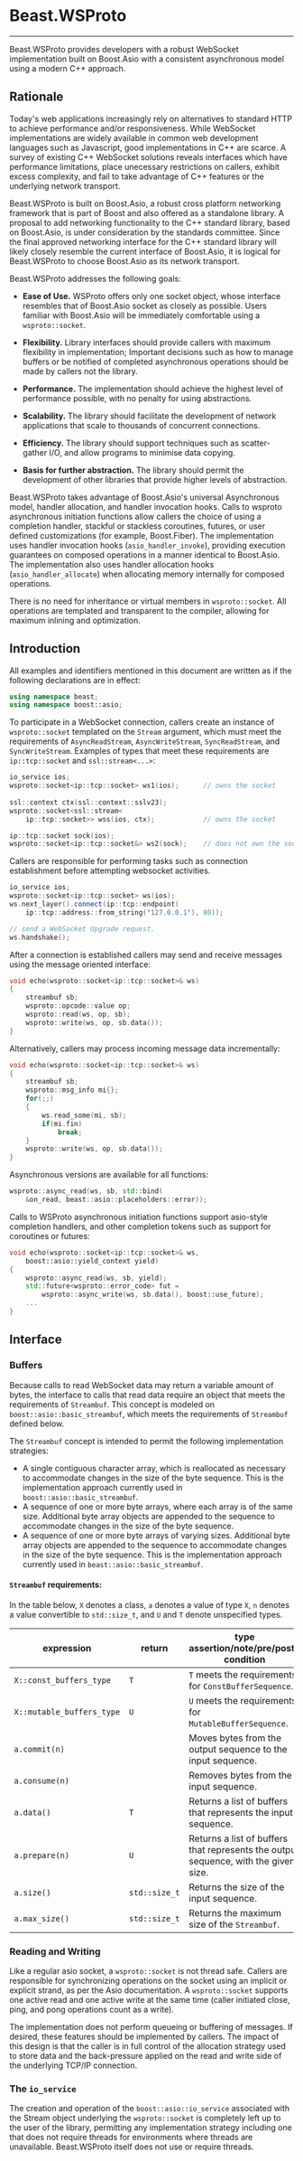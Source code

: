 # Beast.WSProto

--------------------------------------------------------------------------------

Beast.WSProto provides developers with a robust WebSocket implementation
built on Boost.Asio with a consistent asynchronous model using a modern
C++ approach.

## Rationale

Today's web applications increasingly rely on alternatives to standard HTTP
to achieve performance and/or responsiveness. While WebSocket implementations
are widely available in common web development languages such as Javascript,
good implementations in C++ are scarce. A survey of existing C++ WebSocket
solutions reveals interfaces which have performance limitations, place
unecessary restrictions on callers, exhibit excess complexity, and fail to
take advantage of C++ features or the underlying network transport.

Beast.WSProto is built on Boost.Asio, a robust cross platform networking
framework that is part of Boost and also offered as a standalone library.
A proposal to add networking functionality to the C++ standard library,
based on Boost.Asio, is under consideration by the standards committee.
Since the final approved networking interface for the C++ standard library
will likely closely resemble the current interface of Boost.Asio, it is
logical for Beast.WSProto to choose Boost.Asio as its network transport.

Beast.WSProto addresses the following goals:

* **Ease of Use.** WSProto offers only one socket object, whose interface
resembles that of Boost.Asio socket as closely as possible. Users familiar
with Boost.Asio will be immediately comfortable using a `wsproto::socket`.

* **Flexibility.** Library interfaces should provide callers with maximum
flexibility in implementation; Important decisions such as how to manage
buffers or be notified of completed asynchronous operations should be made
by callers not the library.

* **Performance.** The implementation should achieve the highest level
of performance possible, with no penalty for using abstractions.

* **Scalability.** The library should facilitate the development of
network applications that scale to thousands of concurrent connections.

* **Efficiency.** The library should support techniques such as
scatter-gather I/O, and allow programs to minimise data copying.

* **Basis for further abstraction.** The library should permit the
development of other libraries that provide higher levels of abstraction.

Beast.WSProto takes advantage of Boost.Asio's universal Asynchronous
model, handler allocation, and handler invocation hooks. Calls to wsproto
asynchronous initiation functions allow callers the choice of using a
completion handler, stackful or stackless coroutines, futures, or user
defined customizations (for example, Boost.Fiber). The implementation
uses handler invocation hooks (`asio_handler_invoke`), providing
execution guarantees on composed operations in a manner identical to
Boost.Asio. The implementation also uses handler allocation hooks
(`asio_handler_allocate`) when allocating memory internally for composed
operations.

There is no need for inheritance or virtual members in `wsproto::socket`.
All operations are templated and transparent to the compiler, allowing for
maximum inlining and optimization.

## Introduction

All examples and identifiers mentioned in this document are written as
if the following declarations are in effect:
```C++
using namespace beast;
using namespace boost::asio;
```

To participate in a WebSocket connection, callers create an instance
of `wsproto::socket` templated on the `Stream` argument, which must meet
the requirements of `AsyncReadStream`, `AsyncWriteStream`, `SyncReadStream`,
and `SyncWriteStream`. Examples of types that meet these requirements are
`ip::tcp::socket` and `ssl::stream<...>`:
```c++  
io_service ios;  
wsproto::socket<ip::tcp::socket> ws1(ios);      // owns the socket  
    
ssl::context ctx(ssl::context::sslv23);  
wsproto::socket<ssl::stream<  
    ip::tcp::socket>> wss(ios, ctx);            // owns the socket  

ip::tcp::socket sock(ios);  
wsproto::socket<ip::tcp::socket&> ws2(sock);    // does not own the socket  
```

Callers are responsible for performing tasks such as connection establishment
before attempting websocket activities.
```c++
io_service ios;
wsproto::socket<ip::tcp::socket> ws(ios);
ws.next_layer().connect(ip::tcp::endpoint(
    ip::tcp::address::from_string("127.0.0.1"), 80));

// send a WebSocket Upgrade request.
ws.handshake();
```

After a connection is established callers may send and receive
messages using the message oriented interface:
```c++
void echo(wsproto::socket<ip::tcp::socket>& ws)
{
    streambuf sb;
    wsproto::opcode::value op;
    wsproto::read(ws, op, sb);
    wsproto::write(ws, op, sb.data());
}
```

Alternatively, callers may process incoming message data
incrementally:
```c++
void echo(wsproto::socket<ip::tcp::socket>& ws)
{
    streambuf sb;
    wsproto::msg_info mi{};
    for(;;)
    {
        ws.read_some(mi, sb);
        if(mi.fin)
            break;
    }
    wsproto::write(ws, op, sb.data());
}
```

Asynchronous versions are available for all functions:
```c++
wsproto::async_read(ws, sb, std::bind(
    &on_read, beast::asio::placeholders::error));
```

Calls to WSProto asynchronous initiation functions support
asio-style completion handlers, and other completion tokens
such as support for coroutines or futures:
```c++
void echo(wsproto::socket<ip::tcp::socket>& ws,
    boost::asio::yield_context yield)
{
    wsproto::async_read(ws, sb, yield);
    std::future<wsproto::error_code> fut =
        wsproto::async_write(ws, sb.data(), boost::use_future);
    ...
}
```

## Interface

### Buffers

Because calls to read WebSocket data may return a variable amount of bytes,
the interface to calls that read data require an object that meets the
requirements of `Streambuf`. This concept is modeled on
`boost::asio::basic_streambuf`, which meets the requirements of `Streambuf`
defined below.

The `Streambuf` concept is intended to permit the following implementation
strategies:

* A single contiguous character array, which is reallocated as necessary to
  accommodate changes in the size of the byte sequence. This is the
  implementation approach currently used in `boost::asio::basic_streambuf`.
* A sequence of one or more byte arrays, where each array is of the same
  size. Additional byte array objects are appended to the sequence to
  accommodate changes in the size of the byte sequence.
* A sequence of one or more byte arrays of varying sizes. Additional byte
  array objects are appended to the sequence to accommodate changes in the
  size of the byte sequence. This is the implementation approach currently
  used in `beast::asio::basic_streambuf`.

#### `Streambuf` requirements:

In the table below, `X` denotes a class, `a` denotes a value
of type `X`, `n` denotes a value convertible to `std::size_t`,
and `U` and `T` denote unspecified types.

expression                | return        | type assertion/note/pre/post-condition
------------------------- | ------------- | --------------------------------------
`X::const_buffers_type`   | `T`           | `T` meets the requirements for `ConstBufferSequence`.
`X::mutable_buffers_type` | `U`           | `U` meets the requirements for `MutableBufferSequence`.
`a.commit(n)`             |               | Moves bytes from the output sequence to the input sequence.
`a.consume(n)`            |               | Removes bytes from the input sequence.
`a.data()`                | `T`           | Returns a list of buffers that represents the input sequence.
`a.prepare(n)`            | `U`           | Returns a list of buffers that represents the output sequence, with the given size.
`a.size()`                | `std::size_t` | Returns the size of the input sequence.
`a.max_size()`            | `std::size_t` | Returns the maximum size of the `Streambuf`.

### Reading and Writing

Like a regular asio socket, a `wsproto::socket` is not thread safe. Callers are
responsible for synchronizing operations on the socket using an implicit or
explicit strand, as per the Asio documentation. A `wsproto::socket` supports
one active read and one active write at the same time (caller initiated close,
ping, and pong operations count as a write).

The implementation does not perform queueing or buffering of messages. If desired,
these features should be implemented by callers. The impact of this design is
that the caller is in full control of the allocation strategy used to store
data and the back-pressure applied on the read and write side of the underlying
TCP/IP connection.

### The `io_service`

The creation and operation of the `boost::asio::io_service` associated with the
Stream object underlying the `wsproto::socket` is completely left up to the
user of the library, permitting any implementation strategy including one that
does not require threads for environments where threads are unavailable.
Beast.WSProto itself does not use or require threads.
